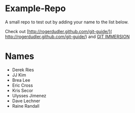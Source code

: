 Example-Repo
============

A small repo to test out by adding your name to the list below.

Check out [http://rogerdudler.github.com/git-guide/]( http://rogerdudler.github.com/git-guide/) and [GIT IMMERSION](http://gitimmersion.com/index.html)

Names
=======

+ Derek Ries
+ JJ Kim
+ Brea Lee
+ Eric Cross
+ Kris Secor
+ Ulysses Jimenez
+ Dave Lechner
+ Raine Randall
